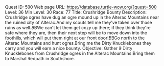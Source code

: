 Quest ID: 500
Web page URL: https://database.turtle-wow.org/?quest=500
Level: 36
Min Level: 30
Race: 77
Title: Crushridge Bounty
Description: Crushridge ogres have dug an ogre mound up in the Alterac Mountains near the ruined city of Alterac.And my scouts tell me they've taken over those ruins as well.$B$BWe can't let them get cozy up there; if they think they're safe where they are, then their next step will be to move down into the foothills, which will put them right at our front door!$B$BGo north to the Alterac Mountains and hunt ogres.Bring me the Dirty Knucklebones they carry and you will earn a nice bounty.
Objective: Gather 9 Dirty Knucklebones from Crushridge ogres in the Alterac Mountains.Bring them to Marshal Redpath in Southshore.
